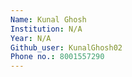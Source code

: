```yaml
---
Name: Kunal Ghosh
Institution: N/A
Year: N/A
Github_user: KunalGhosh02
Phone no.: 8001557290
---
```

